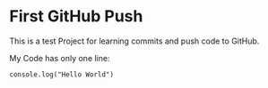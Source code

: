 # First GitHub Push

This is a test Project for learning commits and push code to 
GitHub.

My Code has only one line:
```
console.log("Hello World")
```